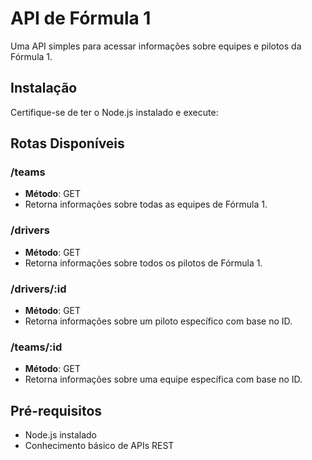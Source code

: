 # API de Fórmula 1

Uma API simples para acessar informações sobre equipes e pilotos da Fórmula 1.

## Instalação

Certifique-se de ter o Node.js instalado e execute:

## Rotas Disponíveis

### /teams

- **Método**: GET
- Retorna informações sobre todas as equipes de Fórmula 1.

### /drivers

- **Método**: GET
- Retorna informações sobre todos os pilotos de Fórmula 1.

### /drivers/:id

- **Método**: GET
- Retorna informações sobre um piloto específico com base no ID.

### /teams/:id

- **Método**: GET
- Retorna informações sobre uma equipe específica com base no ID.

## Pré-requisitos

- Node.js instalado
- Conhecimento básico de APIs REST

